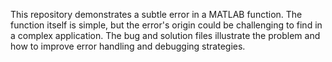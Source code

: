 This repository demonstrates a subtle error in a MATLAB function. The function itself is simple, but the error's origin could be challenging to find in a complex application. The bug and solution files illustrate the problem and how to improve error handling and debugging strategies.